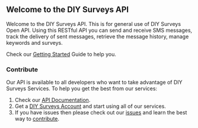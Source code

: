 ## Welcome to the DIY Surveys API

Welcome to the DIY Surveys API. This is for general use of DIY Surveys Open API. Using this RESTful API you can send and receive SMS messages, track the delivery of sent messages, retrieve the message history, manage keywords and surveys.

Check our [Getting Started](https://apidocs.diysurveys.com/gettingstarted) Guide to help you.

### Contribute

Our API is available to all developers who want to take advantage of DIY Surveys Services. To help you get the best from our services:
1. Check our [API Documentation](https://apidocs.diysurveys.com).
1. Get a [DIY Surveys Account](https://diysurveys.com) and start using all of our services.
1. If you have issues then please check out our [issues](https://github.com/DIYSurveys/API/issues) and learn the best way to [contribute](https://github.com/DIYSurveys/API/issues/1).
